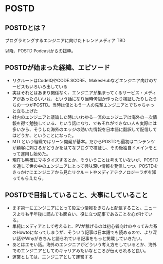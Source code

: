 # POSTD

## POSTDとは？
プログラミングするエンジニアに向けたトレンドメディア
TBD

以降、POSTD Podcastからの抜粋。

## POSTDが始まった経緯、エピソード
- リクルートはCodeIQやCODE.SCORE、MakesHubなどエンジニア向けのサービスもいろいろ出している
- 実はそれとはあまり関係なく、エンジニアが集まってくるサービス・メディアがあったらいいね、という話になり当時何個か作ったり検証したりしたうちの一つがPOSTD。当時は僕ともう一人の先輩エンジニアとでちゃちゃっと立ち上げた
- 社内のエンジニアと議論した時にいわゆる一流のエンジニアは海外の一次情報を得て勉強している、という話になり、でもそれができない人も実際には多いから、そうした海外のエッジの効いた情報を日本語に翻訳して配信してはどうか、ということになった。
- MTLという組織ではリーン開発が基本。だからPOSTDも最初はコンテンツが顧客に刺さるかどうかをはてなブログで検証し、その後独自ドメインをとって運用し始めた。
- 現在も明確にマネタイズするとか、そういうことは考えていないが、POSTDを通して世の中のエンジニアにとって興味深い情報を発信しつつ、POSTDをきっかけにエンジニアから見たリクルートやメディアテクノロジーラボを知ってもらえたら。

## POSTDで目指していること、大事にしていること
- まず第一にエンジニアにとって役立つ情報をきちんと配信すること。ニュースよりも半年後に読んでも面白い、役に立つ記事であることを心がけている。
- 単純にメディアとして考えると、PVが稼げるのは初心者向けのやってみた系のHowtoになってしまうが、そういう記事は日本語でも読めるので、より深い話やWhyがきちんと語られている記事をもっと掲載していきたい。
- あとはエモい話。海外のエンジニアがどういう考え方をしているとか、海外でのエンジニアとしてのキャリアみたいなところが伝えられると良い。
- 運営としては、エンジニアとして運営する

